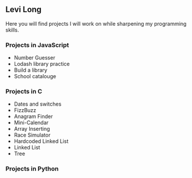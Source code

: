 ## Levi Long

Here you will find projects I will work on while sharpening my programming skills.

### Projects in JavaScript

- Number Guesser
- Lodash library practice
- Build a library
- School catalouge

### Projects in C

- Dates and switches
- FizzBuzz
- Anagram Finder
- Mini-Calendar
- Array Inserting
- Race Simulator
- Hardcoded Linked List
- Linked List
- Tree

### Projects in Python
